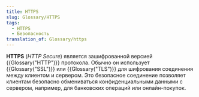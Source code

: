 ```yaml
---
title: HTTPS
slug: Glossary/HTTPS
tags:
  - HTTPS
  - Безопасность
translation_of: Glossary/https
---
```


**HTTPS** (_HTTP Secure_) является зашифрованной версией {{Glossary("HTTP")}} протокола. Обычно он использует {{Glossary("SSL")}} или {{Glossary("TLS")}} для шифрования соединения между клиентом и сервером. Это безопасное соединение позволяет клиентам безопасно обмениваться конфиденциальными данными с сервером, например, для банковских операций или онлайн-покупок.
